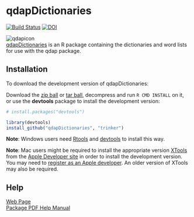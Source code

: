 # qdapDictionaries
[![Build Status](https://travis-ci.org/trinker/qdapDictionaries.png?branch=master)](https://travis-ci.org/trinker/qdapDictionaries) [![DOI](https://zenodo.org/badge/5398/trinker/qdapDictionaries.png)](http://dx.doi.org/10.5281/zenodo.11119)

![qdapicon](https://dl.dropbox.com/u/61803503/qdapicon.png)   
[qdapDictionaries](http://trinker.github.com/qdapDictionaries_dev/) is an R package containing the dictionaries and word lists for use with the qdap package.

## Installation

To download the development version of qdapDictionaries:

Download the [zip ball](https://github.com/trinker/qdapDictionaries/zipball/master) or [tar ball](https://github.com/trinker/qdapDictionaries/tarball/master), decompress and run `R CMD INSTALL` on it, or use the **devtools** package to install the development version:

```r
# install.packages("devtools")

library(devtools)
install_github("qdapDictionaries", "trinker")
```

**Note**: Windows users need [Rtools](http://www.murdoch-sutherland.com/Rtools/) and [devtools](http://CRAN.R-project.org/package=devtools) to install this way.

**Note**: Mac users might be required to install the appropriate version [XTools](https://developer.apple.com/xcode/) from the [Apple Developer site](https://developer.apple.com/) in order to install the development version.  You may need to [register as an Apple developer](https://developer.apple.com/programs/register/).  An older version of XTools may also be required.



## Help
[Web Page](http://trinker.github.com/qdapDictionaries/)    
[Package PDF Help Manual](https://dl.dropbox.com/u/61803503/qdapDictionaries.pdf)   
